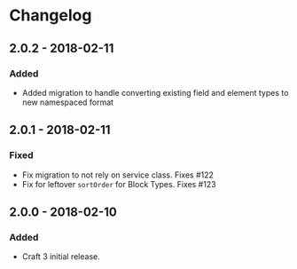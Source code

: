 # Changelog

## 2.0.2 - 2018-02-11

### Added
- Added migration to handle converting existing field and element types to new namespaced format

## 2.0.1 - 2018-02-11

### Fixed
- Fix migration to not rely on service class. Fixes #122
- Fix for leftover `sortOrder` for Block Types. Fixes #123

## 2.0.0 - 2018-02-10

### Added
- Craft 3 initial release.

